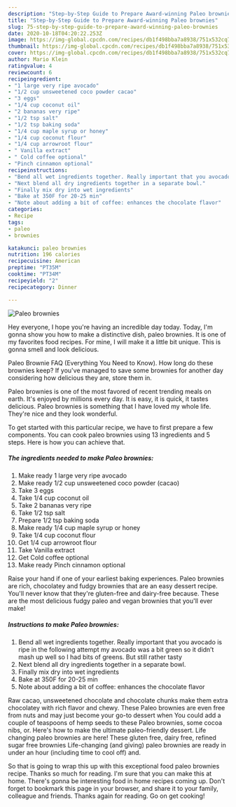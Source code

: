 ```yaml
---
description: "Step-by-Step Guide to Prepare Award-winning Paleo brownies"
title: "Step-by-Step Guide to Prepare Award-winning Paleo brownies"
slug: 75-step-by-step-guide-to-prepare-award-winning-paleo-brownies
date: 2020-10-18T04:20:22.253Z
image: https://img-global.cpcdn.com/recipes/db1f498bba7a8938/751x532cq70/paleo-brownies-recipe-main-photo.jpg
thumbnail: https://img-global.cpcdn.com/recipes/db1f498bba7a8938/751x532cq70/paleo-brownies-recipe-main-photo.jpg
cover: https://img-global.cpcdn.com/recipes/db1f498bba7a8938/751x532cq70/paleo-brownies-recipe-main-photo.jpg
author: Mario Klein
ratingvalue: 4
reviewcount: 6
recipeingredient:
- "1 large very ripe avocado"
- "1/2 cup unsweetened coco powder cacao"
- "3 eggs"
- "1/4 cup coconut oil"
- "2 bananas very ripe"
- "1/2 tsp salt"
- "1/2 tsp baking soda"
- "1/4 cup maple syrup or honey"
- "1/4 cup coconut flour"
- "1/4 cup arrowroot flour"
- " Vanilla extract"
- " Cold coffee optional"
- "Pinch cinnamon optional"
recipeinstructions:
- "Bend all wet ingredients together. Really important that you avocado is ripe in the following attempt my avocado was a bit green so it didn’t mash up well so I had bits of greens. But still rather tasty"
- "Next blend all dry ingredients together in a separate bowl."
- "Finally mix dry into wet ingredients"
- "Bake at 350F for 20-25 min"
- "Note about adding a bit of coffee: enhances the chocolate flavor"
categories:
- Recipe
tags:
- paleo
- brownies

katakunci: paleo brownies 
nutrition: 196 calories
recipecuisine: American
preptime: "PT35M"
cooktime: "PT34M"
recipeyield: "2"
recipecategory: Dinner

---
```



![Paleo brownies](https://img-global.cpcdn.com/recipes/db1f498bba7a8938/751x532cq70/paleo-brownies-recipe-main-photo.jpg)

Hey everyone, I hope you're having an incredible day today. Today, I'm gonna show you how to make a distinctive dish, paleo brownies. It is one of my favorites food recipes. For mine, I will make it a little bit unique. This is gonna smell and look delicious.

Paleo Brownie FAQ (Everything You Need to Know). How long do these brownies keep? If you&#39;ve managed to save some brownies for another day considering how delicious they are, store them in.

Paleo brownies is one of the most favored of recent trending meals on earth. It's enjoyed by millions every day. It is easy, it is quick, it tastes delicious. Paleo brownies is something that I have loved my whole life. They're nice and they look wonderful.


To get started with this particular recipe, we have to first prepare a few components. You can cook paleo brownies using 13 ingredients and 5 steps. Here is how you can achieve that.

<!--inarticleads1-->

##### The ingredients needed to make Paleo brownies:

1. Make ready 1 large very ripe avocado
1. Make ready 1/2 cup unsweetened coco powder (cacao)
1. Take 3 eggs
1. Take 1/4 cup coconut oil
1. Take 2 bananas very ripe
1. Take 1/2 tsp salt
1. Prepare 1/2 tsp baking soda
1. Make ready 1/4 cup maple syrup or honey
1. Take 1/4 cup coconut flour
1. Get 1/4 cup arrowroot flour
1. Take  Vanilla extract
1. Get  Cold coffee optional
1. Make ready Pinch cinnamon optional


Raise your hand if one of your earliest baking experiences. Paleo brownies are rich, chocolatey and fudgy brownies that are an easy dessert recipe. You&#39;ll never know that they&#39;re gluten-free and dairy-free because. These are the most delicious fudgy paleo and vegan brownies that you&#39;ll ever make! 

<!--inarticleads2-->

##### Instructions to make Paleo brownies:

1. Bend all wet ingredients together. Really important that you avocado is ripe in the following attempt my avocado was a bit green so it didn’t mash up well so I had bits of greens. But still rather tasty
1. Next blend all dry ingredients together in a separate bowl.
1. Finally mix dry into wet ingredients
1. Bake at 350F for 20-25 min
1. Note about adding a bit of coffee: enhances the chocolate flavor


Raw cacao, unsweetened chocolate and chocolate chunks make them extra chocolatey with rich flavor and chewy. These Paleo brownies are even free from nuts and may just become your go-to dessert when You could add a couple of teaspoons of hemp seeds to these Paleo brownies, some cocoa nibs, or. Here&#39;s how to make the ultimate paleo-friendly dessert. Life changing paleo brownies are here! These gluten free, dairy free, refined sugar free brownies Life-changing (and giving) paleo brownies are ready in under an hour (including time to cool off) and. 

So that is going to wrap this up with this exceptional food paleo brownies recipe. Thanks so much for reading. I'm sure that you can make this at home. There's gonna be interesting food in home recipes coming up. Don't forget to bookmark this page in your browser, and share it to your family, colleague and friends. Thanks again for reading. Go on get cooking!
